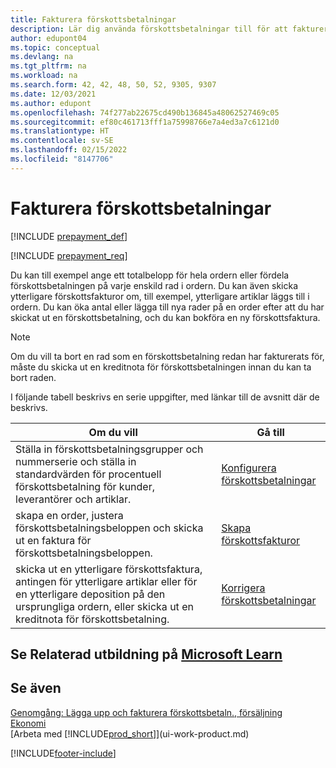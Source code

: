 ```yaml
---
title: Fakturera förskottsbetalningar
description: Lär dig använda förskottsbetalningar till för att fakturera och inkassera depositioner från kunder eller betala depositioner till leverantörer i Business Central.
author: edupont04
ms.topic: conceptual
ms.devlang: na
ms.tgt_pltfrm: na
ms.workload: na
ms.search.form: 42, 42, 48, 50, 52, 9305, 9307
ms.date: 12/03/2021
ms.author: edupont
ms.openlocfilehash: 74f277ab22675cd490b136845a48062527469c05
ms.sourcegitcommit: ef80c461713fff1a75998766e7a4ed3a7c6121d0
ms.translationtype: HT
ms.contentlocale: sv-SE
ms.lasthandoff: 02/15/2022
ms.locfileid: "8147706"
---
```

# <a name="invoicing-prepayments"></a>Fakturera förskottsbetalningar

[!INCLUDE [prepayment_def](includes/prepayment_def.md)]

[!INCLUDE [prepayment_req](includes/prepayment_req.md)]

Du kan till exempel ange ett totalbelopp för hela ordern eller fördela förskottsbetalningen på varje enskild rad i ordern. Du kan även skicka ytterligare förskottsfakturor om, till exempel, ytterligare artiklar läggs till i ordern. Du kan öka antal eller lägga till nya rader på en order efter att du har skickat ut en förskottsbetalning, och du kan bokföra en ny förskottsfaktura.  

> [!NOTE]
> Om du vill ta bort en rad som en förskottsbetalning redan har fakturerats för, måste du skicka ut en kreditnota för förskottsbetalningen innan du kan ta bort raden.

I följande tabell beskrivs en serie uppgifter, med länkar till de avsnitt där de beskrivs.

|**Om du vill**|**Gå till**|  
|------------|-------------|  
|Ställa in förskottsbetalningsgrupper och nummerserie och ställa in standardvärden för procentuell förskottsbetalning för kunder, leverantörer och artiklar.|[Konfigurera förskottsbetalningar](finance-set-up-prepayments.md)|
|skapa en order, justera förskottsbetalningsbeloppen och skicka ut en faktura för förskottsbetalningsbeloppen.|[Skapa förskottsfakturor](finance-how-to-create-prepayment-invoices.md)|  
|skicka ut en ytterligare förskottsfaktura, antingen för ytterligare artiklar eller för en ytterligare deposition på den ursprungliga ordern, eller skicka ut en kreditnota för förskottsbetalning.|[Korrigera förskottsbetalningar](finance-how-to-correct-prepayments.md)|  

## <a name="see-related-training-at-microsoft-learn"></a>Se Relaterad utbildning på [Microsoft Learn](/learn/modules/prepayment-invoices-dynamics-365-business-central/index)

## <a name="see-also"></a>Se även

[Genomgång: Lägga upp och fakturera förskottsbetaln., försäljning](walkthrough-setting-up-and-invoicing-sales-prepayments.md)  
[Ekonomi](finance.md)  
[Arbeta med [!INCLUDE[prod_short](includes/prod_short.md)]](ui-work-product.md)  


[!INCLUDE[footer-include](includes/footer-banner.md)]